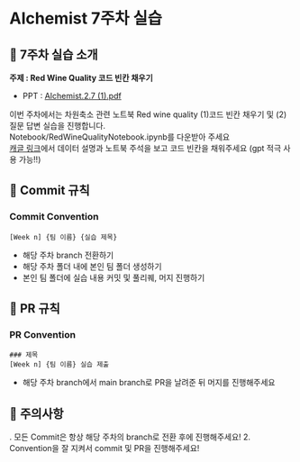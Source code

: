 # AIchemist 7주차 실습

## 🌼 7주차 실습 소개
**주제 : Red Wine Quality 코드 빈칸 채우기** 
- PPT : [AIchemist.2.7 (1).pdf](https://github.com/user-attachments/files/17611311/AIchemist.2.7.1.pdf)

이번 주차에서는 차원축소 관련 노트북 Red wine quality (1)코드 빈칸 채우기 및 (2)질문 답변 실습을 진행합니다. <br/>
Notebook/RedWineQualityNotebook.ipynb를 다운받아 주세요 <br/>
[캐글 링크](https://www.kaggle.com/datasets/uciml/red-wine-quality-cortez-et-al-2009)에서 데이터 설명과 노트북 주석을 보고 코드 빈칸을 채워주세요 (gpt 적극 사용 가능!!)

## 🌱 Commit 규칙   
### Commit Convention      
    [Week n] {팀 이름} {실습 제목}      
+ 해당 주차 branch 전환하기 
+ 해당 주차 폴더 내에 본인 팀 폴더 생성하기
+ 본인 팀 폴더에 실습 내용 커밋 및 풀리퀘, 머지 진행하기
## 🌱 PR 규칙       
### PR Convention
    ### 제목
    [Week n] {팀 이름} 실습 제출     
+ 해당 주차 branch에서 main branch로 PR을 날려준 뒤 머지를 진행해주세요

## 🚨 주의사항   
. 모든 Commit은 항상 해당 주차의 branch로 전환 후에 진행해주세요!
2. Convention을 잘 지켜서 commit 및 PR을 진행해주세요!
